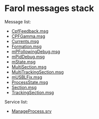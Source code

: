 # Farol messages stack

Message list:

* [CpfFeedback.msg](CpfFeedback.md)
* [CPFGamma.msg](CPFGamma.md)
* [Currents.msg](Currents.md)
* [Formation.msg](Formation.md)
* [mPFollowingDebug.msg](mPFollowingDebug.md)
* [mPidDebug.msg](mPidDebug.md)
* [mState.msg](mState.md)
* [MultiSection.msg](MultiSection.md)
* [MultiTrackingSection.msg](MultiTrackingSection.md)
* [mUSBLFix.msg](mUSBLFix.md)
* [ProcessState.msg](ProcessState.md)
* [Section.msg](Section.md)
* [TrackingSection.msg](TrackingSection.md)

Service list:

* [ManageProcess.srv](ManageProcess.md)